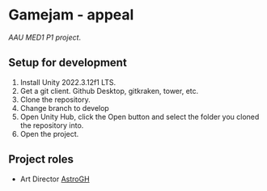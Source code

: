 # Gamejam - appeal

_AAU MED1 P1 project_.

## Setup for development

1. Install Unity 2022.3.12f1 LTS.
2. Get a git client. Github Desktop, gitkraken, tower, etc.
3. Clone the repository.
4. Change branch to develop
5. Open Unity Hub, click the Open button and select the folder you cloned the repository into.
6. Open the project.


## Project roles

- Art Director [AstroGH](https://github.com/AstroGH)
